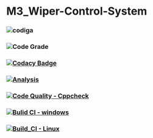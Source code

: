 # M3_Wiper-Control-System
### ![codiga](https://api.codiga.io/project/33411/score/svg)
### ![Code Grade](https://api.codiga.io/project/33411/status/svg)
### [![Codacy Badge](https://app.codacy.com/project/badge/Grade/80f6cb93a8c549b28592d7ab1c7ae722)](https://www.codacy.com/gh/BhargavaRaj/M3_Wiper-Control-System/dashboard?utm_source=github.com&amp;utm_medium=referral&amp;utm_content=BhargavaRaj/M3_Wiper-Control-System&amp;utm_campaign=Badge_Grade)
### [![Analysis](https://github.com/BhargavaRaj/M3_Wiper-Control-System/actions/workflows/Analysis.yml/badge.svg)](https://github.com/BhargavaRaj/M3_Wiper-Control-System/actions/workflows/Analysis.yml)
### [![Code Quality - Cppcheck](https://github.com/BhargavaRaj/M3_Wiper-Control-System/actions/workflows/Cppcheck.yml/badge.svg)](https://github.com/BhargavaRaj/M3_Wiper-Control-System/actions/workflows/Cppcheck.yml)
### [![Bulid CI - windows](https://github.com/BhargavaRaj/M3_Wiper-Control-System/actions/workflows/windows.yml/badge.svg)](https://github.com/BhargavaRaj/M3_Wiper-Control-System/actions/workflows/windows.yml)
### [![Build_CI - Linux](https://github.com/BhargavaRaj/M3_Wiper-Control-System/actions/workflows/Linux.yml/badge.svg)](https://github.com/BhargavaRaj/M3_Wiper-Control-System/actions/workflows/Linux.yml)
